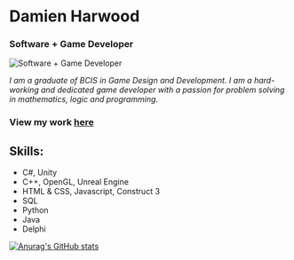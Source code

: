 # Damien Harwood
### Software + Game Developer
![Software + Game Developer](https://vulth-01.github.io/unity_shape.png)

*I am a graduate of BCIS in Game Design and Development. I am a hard-working and dedicated game developer with a passion for problem solving in mathematics, logic and programming.*

### View my work [here](https://vulth-01.github.io)

## Skills: 
- C#, Unity
- C++, OpenGL, Unreal Engine
- HTML & CSS, Javascript, Construct 3
- SQL
- Python
- Java
- Delphi


[![Anurag's GitHub stats](https://github-readme-stats.vercel.app/api?username=vulth01)](https://github.com/anuraghazra/github-readme-stats)
